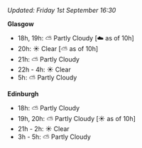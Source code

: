 *Updated: Friday 1st September 16:30*

**Glasgow**

* 18h, 19h: :partly_sunny: Partly Cloudy [:cloud: as of 10h]
* 20h: :sunny: Clear [:partly_sunny: as of 10h]
* 21h: :partly_sunny: Partly Cloudy
* 22h - 4h: :sunny: Clear
* 5h: :partly_sunny: Partly Cloudy

**Edinburgh**

* 18h: :partly_sunny: Partly Cloudy
* 19h, 20h: :partly_sunny: Partly Cloudy [:sunny: as of 10h]
* 21h - 2h: :sunny: Clear
* 3h - 5h: :partly_sunny: Partly Cloudy
